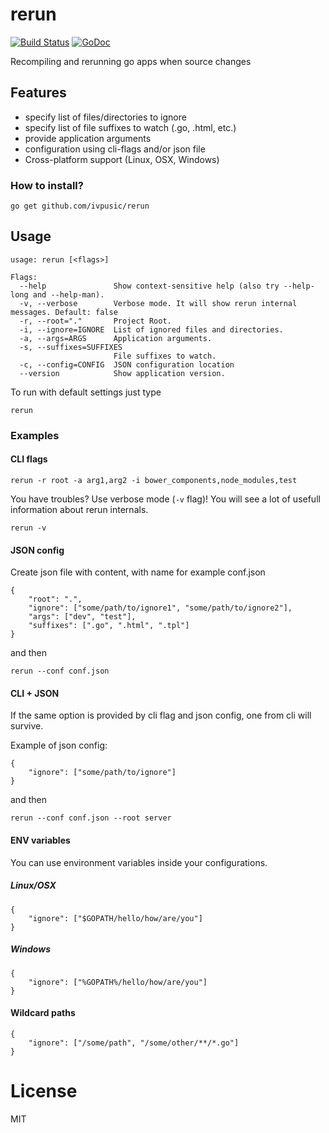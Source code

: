 rerun
============
[![Build Status](https://travis-ci.org/ivpusic/rerun.svg?branch=master)](https://travis-ci.org/ivpusic/rerun)
[![GoDoc](https://godoc.org/github.com/ivpusic/rerun?status.svg)](https://godoc.org/github.com/ivpusic/rerun)

Recompiling and rerunning go apps when source changes

## Features
- specify list of files/directories to ignore
- specify list of file suffixes to watch (.go, .html, etc.)
- provide application arguments
- configuration using cli-flags and/or json file
- Cross-platform support (Linux, OSX, Windows)

### How to install?
```shell
go get github.com/ivpusic/rerun
```

## Usage
```
usage: rerun [<flags>]

Flags:
  --help               Show context-sensitive help (also try --help-long and --help-man).
  -v, --verbose        Verbose mode. It will show rerun internal messages. Default: false
  -r, --root="."       Project Root.
  -i, --ignore=IGNORE  List of ignored files and directories.
  -a, --args=ARGS      Application arguments.
  -s, --suffixes=SUFFIXES  
                       File suffixes to watch.
  -c, --config=CONFIG  JSON configuration location
  --version            Show application version.
```

To run with default settings just type
```
rerun
```

### Examples

#### CLI flags
```
rerun -r root -a arg1,arg2 -i bower_components,node_modules,test
```

You have troubles? Use verbose mode (``-v`` flag)! You will see a lot of usefull information about rerun internals.
```
rerun -v
```

#### JSON config
Create json file with content, with name for example conf.json
```
{
	"root": ".",
	"ignore": ["some/path/to/ignore1", "some/path/to/ignore2"],
	"args": ["dev", "test"],
	"suffixes": [".go", ".html", ".tpl"]
}
```
and then
```
rerun --conf conf.json
```

#### CLI + JSON
If the same option is provided by cli flag and json config, one from cli will survive.

Example of json config:
```
{
	"ignore": ["some/path/to/ignore"]
}
```
and then
```
rerun --conf conf.json --root server
```

#### ENV variables
You can use environment variables inside your configurations.

##### Linux/OSX
```
{
    "ignore": ["$GOPATH/hello/how/are/you"]
}
```

##### Windows
```
{
    "ignore": ["%GOPATH%/hello/how/are/you"]
}
```

#### Wildcard paths
```
{
	"ignore": ["/some/path", "/some/other/**/*.go"]
}
```

# License
MIT
